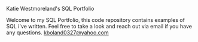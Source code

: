 Katie Westmoreland's SQL Portfolio

Welcome to my SQL Portfolio, this code repository contains examples of SQL i've written. Feel free to take a look and reach out via email if you have any questions.
kboland0327@yahoo.com
